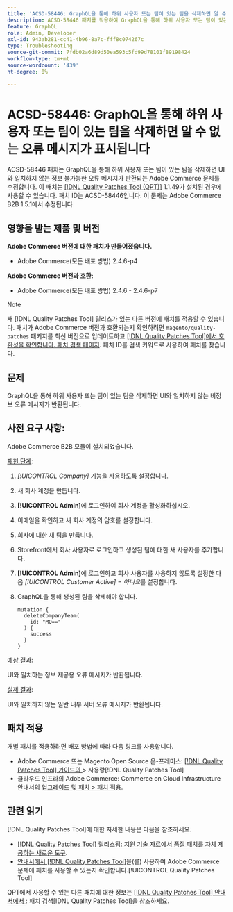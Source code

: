 ```yaml
---
title: 'ACSD-58446: GraphQL을 통해 하위 사용자 또는 팀이 있는 팀을 삭제하면 알 수 없는 오류 메시지가 표시됩니다'
description: ACSD-58446 패치를 적용하여 GraphQL을 통해 하위 사용자 또는 팀이 있는 팀을 삭제하면 UI와 일치하지 않는 정보 불가능한 오류 메시지가 반환되는 Adobe Commerce 문제를 해결합니다.
feature: GraphQL
role: Admin, Developer
exl-id: 943ab281-cc41-4b96-8a7c-fff8c074267c
type: Troubleshooting
source-git-commit: 7fdb02a6d89d50ea593c5fd99d78101f89198424
workflow-type: tm+mt
source-wordcount: '439'
ht-degree: 0%

---
```


# ACSD-58446: GraphQL을 통해 하위 사용자 또는 팀이 있는 팀을 삭제하면 알 수 없는 오류 메시지가 표시됩니다

ACSD-58446 패치는 GraphQL을 통해 하위 사용자 또는 팀이 있는 팀을 삭제하면 UI와 일치하지 않는 정보 불가능한 오류 메시지가 반환되는 Adobe Commerce 문제를 수정합니다. 이 패치는 [[!DNL Quality Patches Tool (QPT)]](https://experienceleague.adobe.com/ko/docs/commerce-operations/tools/quality-patches-tool/quality-patches-tool-to-self-serve-quality-patches) 1.1.49가 설치된 경우에 사용할 수 있습니다. 패치 ID는 ACSD-58446입니다. 이 문제는 Adobe Commerce B2B 1.5.1에서 수정됩니다

## 영향을 받는 제품 및 버전

**Adobe Commerce 버전에 대한 패치가 만들어졌습니다.**

* Adobe Commerce(모든 배포 방법) 2.4.6-p4

**Adobe Commerce 버전과 호환:**

* Adobe Commerce(모든 배포 방법) 2.4.6 - 2.4.6-p7

>[!NOTE]
>
>새 [!DNL Quality Patches Tool] 릴리스가 있는 다른 버전에 패치를 적용할 수 있습니다. 패치가 Adobe Commerce 버전과 호환되는지 확인하려면 `magento/quality-patches` 패키지를 최신 버전으로 업데이트하고 [[!DNL Quality Patches Tool]에서 호환성을 확인합니다. 패치 검색 페이지](https://experienceleague.adobe.com/tools/commerce-quality-patches/index.html?lang=ko). 패치 ID를 검색 키워드로 사용하여 패치를 찾습니다.

## 문제

GraphQL을 통해 하위 사용자 또는 팀이 있는 팀을 삭제하면 UI와 일치하지 않는 비정보 오류 메시지가 반환됩니다.

## 사전 요구 사항:

Adobe Commerce B2B 모듈이 설치되었습니다.

<u>재현 단계</u>:

1. *[!UICONTROL Company]* 기능을 사용하도록 설정합니다.
1. 새 회사 계정을 만듭니다.
1. **[!UICONTROL Admin]**&#x200B;에 로그인하여 회사 계정을 활성화하십시오.
1. 이메일을 확인하고 새 회사 계정의 암호를 설정합니다.
1. 회사에 대한 새 팀을 만듭니다.
1. Storefront에서 회사 사용자로 로그인하고 생성된 팀에 대한 새 사용자를 추가합니다.
1. **[!UICONTROL Admin]**&#x200B;에 로그인하고 회사 사용자를 사용하지 않도록 설정한 다음 *[!UICONTROL Customer Active]* = *아니요*&#x200B;를 설정합니다.
1. GraphQL을 통해 생성된 팀을 삭제해야 합니다.

   ```
   mutation {
     deleteCompanyTeam(
       id: "MQ=="
     ) {
       success
     }
   }
   ```

<u>예상 결과</u>:

UI와 일치하는 정보 제공용 오류 메시지가 반환됩니다.

<u>실제 결과</u>:

UI와 일치하지 않는 일반 내부 서버 오류 메시지가 반환됩니다.

## 패치 적용

개별 패치를 적용하려면 배포 방법에 따라 다음 링크를 사용합니다.

* Adobe Commerce 또는 Magento Open Source 온-프레미스: [[!DNL Quality Patches Tool]  가이드의 ](/help/tools/quality-patches-tool/usage.md)> 사용량[!DNL Quality Patches Tool]
* 클라우드 인프라의 Adobe Commerce: Commerce on Cloud Infrastructure 안내서의 [업그레이드 및 패치 > 패치 적용](https://experienceleague.adobe.com/docs/commerce-cloud-service/user-guide/develop/upgrade/apply-patches.html?lang=ko).

## 관련 읽기

[!DNL Quality Patches Tool]에 대한 자세한 내용은 다음을 참조하세요.

* [[!DNL Quality Patches Tool] 릴리스됨: 지원 기술 자료에서 품질 패치를 자체 제공하는 새로운 도구](https://experienceleague.adobe.com/ko/docs/commerce-operations/tools/quality-patches-tool/quality-patches-tool-to-self-serve-quality-patches).
* [ 안내서에서  [!DNL Quality Patches Tool]](/help/tools/quality-patches-tool/patches-available-in-qpt/check-patch-for-magento-issue-with-magento-quality-patches.md)을(를) 사용하여 Adobe Commerce 문제에 패치를 사용할 수 있는지 확인합니다.[!UICONTROL Quality Patches Tool]


QPT에서 사용할 수 있는 다른 패치에 대한 정보는 [[!DNL Quality Patches Tool] 안내서에서 ](https://experienceleague.adobe.com/tools/commerce-quality-patches/index.html?lang=ko): 패치 검색[!DNL Quality Patches Tool]을 참조하세요.
